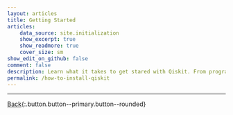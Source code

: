 ```yaml
---
layout: articles
title: Getting Started
articles:
    data_source: site.initialization
    show_excerpt: true
    show_readmore: true
    cover_size: sm
show_edit_on_github: false
comment: false
description: Learn what it takes to get stared with Qiskit. From programming qiskit, using a real IBM Quantum computer in qiskit, installing qiskit, and using jupyter notebooks with qiskit. 
permalink: /how-to-install-qiskit
---
```


<div class="article__content" markdown="1">

---

[Back](https://wrelks.com){:.button.button--primary.button--rounded}

</div>